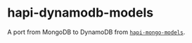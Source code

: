 # hapi-dynamodb-models

A port from MongoDB to DynamoDB from [`hapi-mongo-models`](https://github.com/jedireza/hapi-mongo-models).

